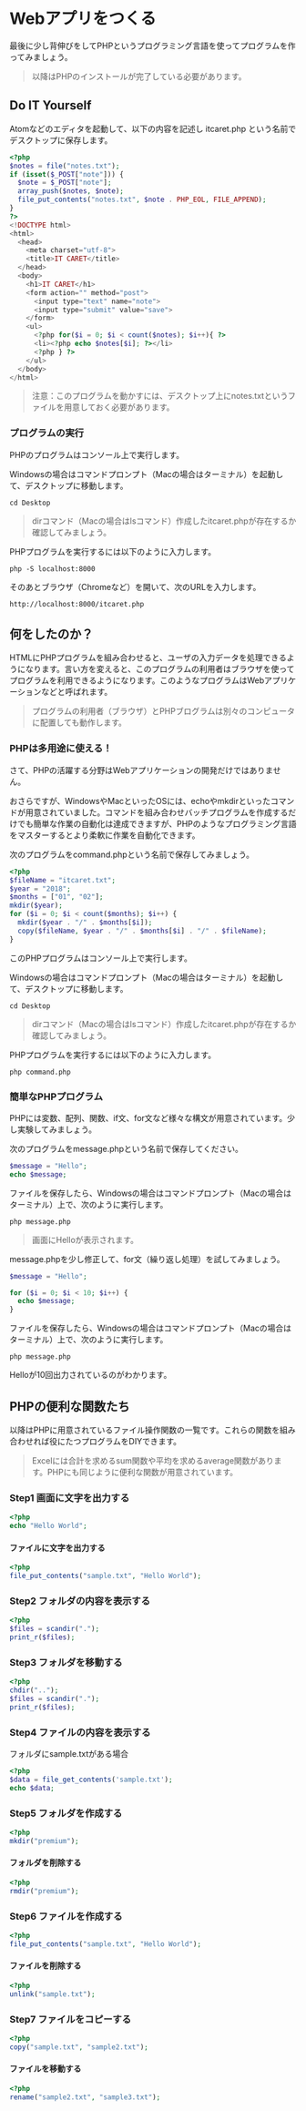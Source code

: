 # Webアプリをつくる

最後に少し背伸びをしてPHPというプログラミング言語を使ってプログラムを作ってみましょう。

> 以降はPHPのインストールが完了している必要があります。

## Do IT Yourself

Atomなどのエディタを起動して、以下の内容を記述し itcaret.php という名前でデスクトップに保存します。

```php
<?php
$notes = file("notes.txt");
if (isset($_POST["note"])) {
  $note = $_POST["note"];
  array_push($notes, $note);
  file_put_contents("notes.txt", $note . PHP_EOL, FILE_APPEND);
}
?>
<!DOCTYPE html>
<html>
  <head>
    <meta charset="utf-8">
    <title>IT CARET</title>
  </head>
  <body>
    <h1>IT CARET</h1>
    <form action="" method="post">
      <input type="text" name="note">
      <input type="submit" value="save">
    </form>
    <ul>
      <?php for($i = 0; $i < count($notes); $i++){ ?>
      <li><?php echo $notes[$i]; ?></li>
      <?php } ?>
    </ul>
  </body>
</html>
```

> 注意：このプログラムを動かすには、デスクトップ上にnotes.txtというファイルを用意しておく必要があります。

### プログラムの実行

PHPのプログラムはコンソール上で実行します。

Windowsの場合はコマンドプロンプト（Macの場合はターミナル）を起動して、デスクトップに移動します。

```
cd Desktop
```

> dirコマンド（Macの場合はlsコマンド）作成したitcaret.phpが存在するか確認してみましょう。

PHPプログラムを実行するには以下のように入力します。

```
php -S localhost:8000
```

そのあとブラウザ（Chromeなど）を開いて、次のURLを入力します。

```
http://localhost:8000/itcaret.php
```


## 何をしたのか？

HTMLにPHPプログラムを組み合わせると、ユーザの入力データを処理できるようになります。言い方を変えると、このプログラムの利用者はブラウザを使ってプログラムを利用できるようになります。このようなプログラムはWebアプリケーションなどと呼ばれます。

> プログラムの利用者（ブラウザ）とPHPブログラムは別々のコンピュータに配置しても動作します。


### PHPは多用途に使える！

さて、PHPの活躍する分野はWebアプリケーションの開発だけではありません。

おさらですが、WindowsやMacといったOSには、echoやmkdirといったコマンドが用意されていました。コマンドを組み合わせバッチプログラムを作成するだけでも簡単な作業の自動化は達成できますが、PHPのようなプログラミング言語をマスターするとより柔軟に作業を自動化できます。

次のプログラムをcommand.phpという名前で保存してみましょう。

```php
<?php
$fileName = "itcaret.txt";
$year = "2018";
$months = ["01", "02"];
mkdir($year);
for ($i = 0; $i < count($months); $i++) {
  mkdir($year . "/" . $months[$i]);
  copy($fileName, $year . "/" . $months[$i] . "/" . $fileName);
}
```

このPHPプログラムはコンソール上で実行します。

Windowsの場合はコマンドプロンプト（Macの場合はターミナル）を起動して、デスクトップに移動します。

```
cd Desktop
```

> dirコマンド（Macの場合はlsコマンド）作成したitcaret.phpが存在するか確認してみましょう。

PHPプログラムを実行するには以下のように入力します。

```
php command.php
```

### 簡単なPHPプログラム

PHPには変数、配列、関数、if文、for文など様々な構文が用意されています。少し実験してみましょう。

次のプログラムをmessage.phpという名前で保存してください。

```php
$message = "Hello";
echo $message;
```

ファイルを保存したら、Windowsの場合はコマンドプロンプト（Macの場合はターミナル）上で、次のように実行します。

```
php message.php
```

> 画面にHelloが表示されます。

message.phpを少し修正して、for文（繰り返し処理）を試してみましょう。

```php
$message = "Hello";

for ($i = 0; $i < 10; $i++) {
  echo $message;  
}
```

ファイルを保存したら、Windowsの場合はコマンドプロンプト（Macの場合はターミナル）上で、次のように実行します。

```
php message.php
```

Helloが10回出力されているのがわかります。


## PHPの便利な関数たち

以降はPHPに用意されているファイル操作関数の一覧です。これらの関数を組み合わせれば役にたつプログラムをDIYできます。

> Excelには合計を求めるsum関数や平均を求めるaverage関数があります。PHPにも同じように便利な関数が用意されています。

### Step1 画面に文字を出力する

```php
<?php
echo "Hello World";
```

#### ファイルに文字を出力する

```php
<?php
file_put_contents("sample.txt", "Hello World");
```

### Step2 フォルダの内容を表示する

```php
<?php
$files = scandir(".");
print_r($files);
```

### Step3 フォルダを移動する

```php
<?php
chdir("..");
$files = scandir(".");
print_r($files);
```

### Step4 ファイルの内容を表示する

フォルダにsample.txtがある場合

```php
<?php
$data = file_get_contents('sample.txt');
echo $data;
```

### Step5 フォルダを作成する

```php
<?php
mkdir("premium");
```

#### フォルダを削除する

```php
<?php
rmdir("premium");
```

### Step6 ファイルを作成する

```php
<?php
file_put_contents("sample.txt", "Hello World");
```

#### ファイルを削除する

```php
<?php
unlink("sample.txt");
```

### Step7 ファイルをコピーする

```php
<?php
copy("sample.txt", "sample2.txt");
```

#### ファイルを移動する

```php
<?php
rename("sample2.txt", "sample3.txt");
```
